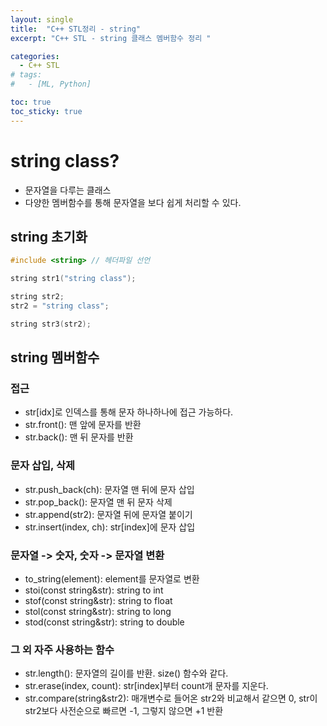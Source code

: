 ```yaml
---
layout: single
title:  "C++ STL정리 - string"
excerpt: "C++ STL - string 클래스 멤버함수 정리 "

categories:
  - C++ STL
# tags:
#   - [ML, Python]

toc: true
toc_sticky: true
---
```


# string class? 
- 문자열을 다루는 클래스
- 다양한 멤버함수를 통해 문자열을 보다 쉽게 처리할 수 있다.


## string 초기화
```c
#include <string> // 헤더파일 선언

string str1("string class");

string str2;
str2 = "string class";

string str3(str2);
```

## string 멤버함수

### 접근
- str[idx]로 인덱스를 통해 문자 하나하나에 접근 가능하다.
- str.front(): 맨 앞에 문자를 반환
- str.back(): 맨 뒤 문자를 반환

### 문자 삽입, 삭제
- str.push_back(ch): 문자열 맨 뒤에 문자 삽입
- str.pop_back(): 문자열 맨 뒤 문자 삭제
- str.append(str2): 문자열 뒤에 문자열 붙이기
- str.insert(index, ch): str[index]에 문자 삽입

### 문자열 -> 숫자, 숫자 -> 문자열 변환
- to_string(element): element를 문자열로 변환
- stoi(const string&str): string to int
- stof(const string&str): string to float
- stol(const string&str): string to long
- stod(const string&str): string to double

### 그 외 자주 사용하는 함수
- str.length(): 문자열의 길이를 반환. size() 함수와 같다.
- str.erase(index, count): str[index]부터 count개 문자를 지운다.
- str.compare(string&str2): 매개변수로 들어온 str2와 비교해서 같으면 0, str이 str2보다 사전순으로 빠르면 -1, 그렇지 않으면 +1 반환





